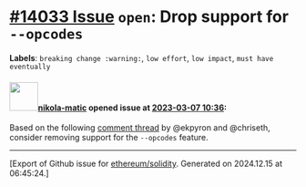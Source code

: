 # [\#14033 Issue](https://github.com/ethereum/solidity/issues/14033) `open`: Drop support for `--opcodes`
**Labels**: `breaking change :warning:`, `low effort`, `low impact`, `must have eventually`


#### <img src="https://avatars.githubusercontent.com/u/4415530?u=dc3db70e8fbd03f92ca81ee173d57774ce61084d&v=4" width="50">[nikola-matic](https://github.com/nikola-matic) opened issue at [2023-03-07 10:36](https://github.com/ethereum/solidity/issues/14033):

Based on the following [comment thread](https://github.com/ethereum/solidity/issues/13956#issuecomment-1428674318) by @ekpyron and @chriseth, consider removing support for the `--opcodes` feature.




-------------------------------------------------------------------------------



[Export of Github issue for [ethereum/solidity](https://github.com/ethereum/solidity). Generated on 2024.12.15 at 06:45:24.]
